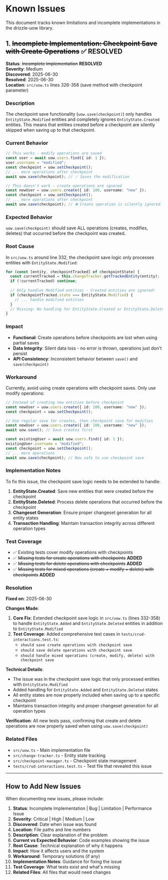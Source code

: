 # Known Issues

This document tracks known limitations and incomplete implementations in the drizzle-uow library.

## 1. ~~Incomplete Implementation: Checkpoint Save with Create Operations~~ ✅ RESOLVED

**Status**: ~~Incomplete Implementation~~ **RESOLVED**  
**Severity**: Medium  
**Discovered**: 2025-06-30  
**Resolved**: 2025-06-30  
**Location**: `src/uow.ts` lines 326-358 (save method with checkpoint parameter)

### Description

The checkpoint save functionality (`uow.save(checkpoint)`) only handles `EntityState.Modified` entities and completely ignores `EntityState.Created` entities. This means that entities created before a checkpoint are silently skipped when saving up to that checkpoint.

### Current Behavior

```typescript
// This works - modify operations are saved
const user = await uow.users.find({ id: 1 });
user.username = "modified";
const checkpoint = uow.setCheckpoint();
// ... more operations after checkpoint
await uow.save(checkpoint); // ✅ Saves the modification

// This doesn't work - create operations are ignored
const newUser = uow.users.create({ id: 100, username: "new" });
const checkpoint = uow.setCheckpoint();
// ... more operations after checkpoint  
await uow.save(checkpoint); // ❌ Create operation is silently ignored
```

### Expected Behavior

`uow.save(checkpoint)` should save ALL operations (creates, modifies, deletes) that occurred before the checkpoint was created.

### Root Cause

In `src/uow.ts` around line 332, the checkpoint save logic only processes entities with `EntityState.Modified`:

```typescript
for (const [entity, checkpointTracked] of checkpointState) {
  const currentTracked = this.changeTracker.getTrackedEntity(entity);
  if (!currentTracked) continue;
  
  // Only handles Modified entities - Created entities are ignored!
  if (checkpointTracked.state === EntityState.Modified) {
    // ... handle modified entities
  }
  // Missing: No handling for EntityState.Created or EntityState.Deleted
}
```

### Impact

- **Functional**: Create operations before checkpoints are lost when using partial saves
- **Data Integrity**: Silent data loss - no error is thrown, operations just don't persist
- **API Consistency**: Inconsistent behavior between `save()` and `save(checkpoint)`

### Workaround

Currently, avoid using create operations with checkpoint saves. Only use modify operations:

```typescript
// Instead of creating new entities before checkpoint
const newUser = uow.users.create({ id: 100, username: "new" });
const checkpoint = uow.setCheckpoint();

// Use regular save for creates, then checkpoint save for modifies
const newUser = uow.users.create({ id: 100, username: "new" });
await uow.save(); // Save creates first

const existingUser = await uow.users.find({ id: 1 });
existingUser.username = "modified";
const checkpoint = uow.setCheckpoint();
// ... more operations
await uow.save(checkpoint); // Now safe to use checkpoint save
```

### Implementation Notes

To fix this issue, the checkpoint save logic needs to be extended to handle:

1. **EntityState.Created**: Save new entities that were created before the checkpoint
2. **EntityState.Deleted**: Process delete operations that occurred before the checkpoint
3. **Changeset Generation**: Ensure proper changeset generation for all entity states
4. **Transaction Handling**: Maintain transaction integrity across different operation types

### Test Coverage

- ✅ Existing tests cover modify operations with checkpoints
- ✅ ~~Missing tests for create operations with checkpoints~~ **ADDED**
- ✅ ~~Missing tests for delete operations with checkpoints~~ **ADDED**
- ✅ ~~Missing tests for mixed operations (create + modify + delete) with checkpoints~~ **ADDED**

### Resolution

**Fixed on**: 2025-06-30

**Changes Made**:
1. **Core Fix**: Extended checkpoint save logic in `src/uow.ts` (lines 332-358) to handle `EntityState.Added` and `EntityState.Deleted` entities in addition to `EntityState.Modified`
2. **Test Coverage**: Added comprehensive test cases in `tests/crud-interactions.test.ts`:
   - `should save create operations with checkpoint save`
   - `should save delete operations with checkpoint save` 
   - `should handle mixed operations (create, modify, delete) with checkpoint save`

**Technical Details**:
- The issue was in the checkpoint save logic that only processed entities with `EntityState.Modified`
- Added handling for `EntityState.Added` and `EntityState.Deleted` states
- All entity states are now properly included when saving up to a specific checkpoint
- Maintains transaction integrity and proper changeset generation for all operation types

**Verification**: All new tests pass, confirming that create and delete operations are now properly saved when using `uow.save(checkpoint)`

### Related Files

- `src/uow.ts` - Main implementation file
- `src/change-tracker.ts` - Entity state tracking
- `src/checkpoint-manager.ts` - Checkpoint state management
- `tests/crud-interactions.test.ts` - Test file that revealed this issue

---

## How to Add New Issues

When documenting new issues, please include:

1. **Status**: Incomplete Implementation | Bug | Limitation | Performance Issue
2. **Severity**: Critical | High | Medium | Low  
3. **Discovered**: Date when issue was found
4. **Location**: File paths and line numbers
5. **Description**: Clear explanation of the problem
6. **Current vs Expected Behavior**: Code examples showing the issue
7. **Root Cause**: Technical explanation of why it happens
8. **Impact**: How it affects users and the system
9. **Workaround**: Temporary solutions (if any)
10. **Implementation Notes**: Guidance for fixing the issue
11. **Test Coverage**: What tests exist and what's missing
12. **Related Files**: All files that would need changes